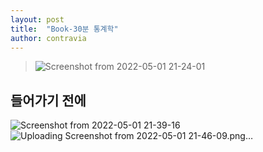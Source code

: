 ```yaml
---
layout: post
title:  "Book-30분 통계학"
author: contravia
---
```


> ![Screenshot from 2022-05-01 21-24-01](https://user-images.githubusercontent.com/57220434/166146658-3f3842cc-97cc-4439-88f0-5087973cffed.png)


## 들어가기 전에

![Screenshot from 2022-05-01 21-39-16](https://user-images.githubusercontent.com/57220434/166146665-5980c527-ca26-4d3b-a189-0ed818e9f974.png)
![Uploading Screenshot from 2022-05-01 21-46-09.png…]()
